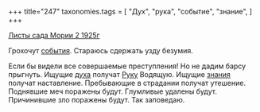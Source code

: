 +++
title="247"
taxonomies.tags = [
 "Дух",
 "рука",
 "событие",
 "знание",
]
+++

[Листы сада Мории 2 1925г](/agni/1925)

Грохочут [события](/tags/событие). Стараюсь сдержать узду безумия.   

Если бы видели все совершаемые преступления! Но не дадим барсу прыгнуть. Ищущие [духа](/tags/Дух) получат [Руку](/tags/рука) Водящую. Ищущие [знания](/tags/знание) получат наставление. Пребывающие в страдании получат утешение. Поднявшие меч поражены будут. Глумливые удалены будут. Причинившие зло поражены будут. Так заповедаю.   

